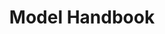 ---
title: Model Handbook
category: Info
category_slug: info
image: images/model_handbook_cover.jpeg
redirect_from:
    - /model-handbook/

full_image: images/model_handbook_cover.jpeg

description1:
    enable: true
    title: ""
    text: "<h1>Contents</h1>
<style>
      table,
      th,
      td {
        padding: 10px;
        border: 1px solid;
        border-collapse: collapse;
      }
    </style>
<ul>
<li><a href=#links>Useful Links</a></li>
<li><a href=#dates>Key Dates</a></li>
<li><a href=#fundraising>Fundraising</a></li>
<li><a href=#people>People</a></li>
</ul>
<hr>
<h1><a name=links>Links</a></h1>
<ul>
<li><a href=https://www.haloproject.org.uk/>The Halo Project</a></li>
<li><a href=https://www.justgiving.com/page/jscfs2024/>JSCFS Just Giving</a></li>
<li><a href=/calendars/>Events Calendar</a></li>
</ul>
<hr>
<h1><a name=dates>Key Dates</a></h1>
<table>
<thead>
<tr>
<th>Date</th>
<th>Details</th>
</tr>
</thead>
<tbody><tr>
<td>10th June</td>
<td>JSCFS Night 1 - DARC</td>
</tr>
<tr>
<td>11th June</td>
<td>JSCFS Night 2 - DARC</td>
</tr>
</tbody></table>
<hr>
<h1><a name=fundraising>Fundraising</a></h1>
<p>Model fundraising is an important part of our fundraising effort. The main beauty of this being it can get donations from people outside of John Snow and Durham. </p>
<p>We want you to have fun with this, so please don&#39;t feel pressured. Any strange and weird idea can be welcomed.</p>
<h3>How much do I need to raise?</h3>
<p>Due to the growth of the fashion show this year we are asking models to aim to <strong>£100</strong> each.</p>
<h3>When do I need to do this by?</h3>
<p>Ermm, whenever suits you really. We may as you to move some events around but can cross that bridge if it happens. Any month-long type things can happen in June and finish after the main shows if needed.</p>
<h3>Do I have to do this individually?</h3>
<p>No! You can do it individually, in pairs, as a group or a mixture of any of them.</p>
<h3>Can JSCFS Exec help?</h3>
<p>We can! If you have an idea that you are struggling to get off the ground or need help with planning/sponsorship please get in touch.</p>
<h3>How do I collect money?</h3>
<p>This can either be collected through our <a href=https://www.justgiving.com/page/jscfs2024/>Just Giving</a> page or you can set up your own. If you are setting up your own please make sure we are aware so we can include your hard work in our final total.</p>
<h3>Should I run my idea past the exec?</h3>
<p>Please do! Use <a href=https://forms.gle/pbisfe135vuDEjsS8/>this form</a> to submit what are you are going to be doing.</p>
<h3>Have you got any examples/ideas?</h3>
<ul>
<li><a href=https://www.instagram.com/jscfs_500kinmay/>500k in May</a></li>
<li>Running a charity Vinted shop</li>
<li>Charity darts league</li>
<li>24 hour matches</li>
<li>Pestering friends and family</li>
</ul>
<h3>Should I update my Facebook profile picture?</h3>
<p>Shortly we will be asking you to do this. We are just waiting for February pay day as we feel we&#39;ll get more people donating. Stay tuned for more info.</p>
<hr>
<h1><a name=people>People</a></h1>
<table cellpadding=10>
<thead>
<tr>
<th>Positon</th>
<th>Name</th>
</tr>
</thead>
<tbody><tr>
<td>President</td>
<td>Max Roulstone</td>
</tr>
<tr>
<td>Creative VP</td>
<td>Chloe Jackson</td>
</tr>
<tr>
<td>Logistic VP</td>
<td>Bel Butterworth</td>
</tr>
<tr>
<td>Stage Director</td>
<td>Faith Ajayi</td>
</tr>
<tr>
<td>Head of Fashion</td>
<td>Emily Palmer</td>
</tr>
<tr>
<td>Treasurer</td>
<td>Matthew Walsh</td>
</tr>
<tr>
<td>Sponsorship Team</td>
<td>Anika Pittal, Geo Shah</td>
</tr>
<tr>
<td>Events Coordinator</td>
<td>Mabli Watson</td>
</tr>
<tr>
<td>Head of Photography</td>
<td>Louis De Robert Hautequere</td>
</tr>
<tr>
<td>Media Team</td>
<td>Mezie Agu, Caitlin Smith</td>
</tr>
</tbody></table>
"
---